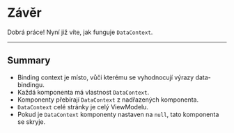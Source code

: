﻿---
Title: Závěr
Moniker: conclusion
EmbeddedView:
    Path: .solution/ProfileDetail/Views/ProfileDetail.dothtml
    Dependencies:
        - .solution/ProfileDetail/ViewModels/ProfileDetailViewModel.cs
        - .solution/ProfileDetail/ViewModels/Profile.cs
Archive: 
    Path: .solution
---

# Závěr

Dobrá práce! Nyní již víte, jak funguje `DataContext`.

---

## Summary

- Binding context je místo, vůči kterému se vyhodnocují výrazy data-bindingu.
- Každá komponenta má vlastnost `DataContext`.
- Komponenty přebírají `DataContext` z nadřazených komponenta.
- `DataContext` celé stránky je celý ViewModelu.
- Pokud je `DataContext` komponenty nastaven na `null`, tato komponenta se skryje.
